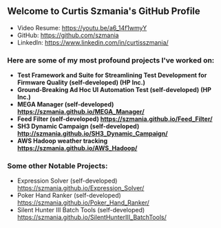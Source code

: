 ## Welcome to Curtis Szmania's GitHub Profile

* Video Resume: https://youtu.be/a6_14f1wmyY
* GitHub: https://github.com/szmania
* LinkedIn: https://www.linkedin.com/in/curtisszmania/

### Here are some of my most profound projects I've worked on:
* **Test Framework and Suite for Streamlining Test Development for Firmware Quality (self-developed) (HP Inc.)**
* **Ground-Breaking Ad Hoc UI Automation Test (self-developed) (HP Inc.)**
* **MEGA Manager (self-developed) https://szmania.github.io/MEGA_Manager/**
* **Feed Filter (self-developed) https://szmania.github.io/Feed_Filter/**
* **SH3 Dynamic Campaign (self-developed) http://szmania.github.io/SH3_Dynamic_Campaign/**
* **AWS Hadoop weather tracking https://szmania.github.io/AWS_Hadoop/**

### Some other Notable Projects:
* Expression Solver (self-developed) https://szmania.github.io/Expression_Solver/
* Poker Hand Ranker (self-developed) https://szmania.github.io/Poker_Hand_Ranker/
* Silent Hunter III Batch Tools (self-developed) https://szmania.github.io/SilentHunterIII_BatchTools/
